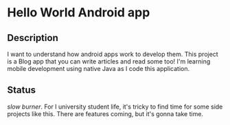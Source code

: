 # Hello World Android app
## Description
I want to understand how android apps work to develop them. This project is a Blog app that you can write articles and read some too!
I'm learning mobile development using native Java as I code this application.
## Status
*slow burner*. For I university student life, it's tricky to find time for some side projects like this. There are features coming, but it's gonna take time.
